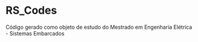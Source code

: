 RS_Codes
========

Código gerado como objeto de estudo do Mestrado em Engenharia Elétrica - Sistemas Embarcados
